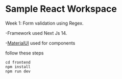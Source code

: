 
# Sample React Workspace

Week 1: Form validation using Regex.

-Framework used Next Js 14.

-[MaterialUI](https://mui.com/material-ui) used for components

follow these steps

    cd frontend
    npm install
    npm run dev



